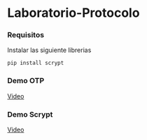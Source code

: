 # Laboratorio-Protocolo

### Requisitos
Instalar las siguiente librerias

```
pip install scrypt
```

### Demo OTP
[Video](https://youtu.be/mZpPWhRCvYM)

### Demo Scrypt
[Video](https://youtu.be/CgD0-Rxrcn4)
